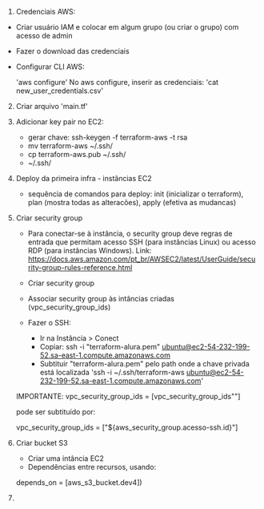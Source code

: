 1) Credenciais AWS:
   
- Criar usuário IAM e colocar em algum grupo (ou criar o grupo) com acesso de admin
- Fazer o download das credenciais
- Configurar CLI AWS:
    
    'aws configure'
No aws configure, inserir as credenciais: 
    'cat new_user_credentials.csv'

2) Criar arquivo 'main.tf'

3) Adicionar key pair no EC2:
    - gerar chave: ssh-keygen -f terraform-aws -t rsa
    - mv terraform-aws ~/.ssh/
    - cp terraform-aws.pub ~/.ssh/
    -  ~/.ssh/
  
4) Deploy da primeira infra - instâncias EC2
    - sequência de comandos para deploy: init (inicializar o terraform), plan (mostra todas as alteracões), apply (efetiva as mudancas)

5) Criar security group
   - Para conectar-se à instância, o security group deve regras de entrada que permitam acesso SSH (para instâncias Linux) ou acesso RDP (para instâncias Windows). Link: https://docs.aws.amazon.com/pt_br/AWSEC2/latest/UserGuide/security-group-rules-reference.html
   - Criar security group
   - Associar security group às intâncias criadas (vpc_security_group_ids)

   - Fazer o SSH:
     - Ir na Instância > Conect
     - Copiar: ssh -i "terraform-alura.pem" ubuntu@ec2-54-232-199-52.sa-east-1.compute.amazonaws.com
     - Subtituir "terraform-alura.pem" pelo path onde a chave privada está localizada 'ssh -i ~/.ssh/terraform-aws ubuntu@ec2-54-232-199-52.sa-east-1.compute.amazonaws.com'

    IMPORTANTE: 
    vpc_security_group_ids = [vpc_security_group_ids""]
    
    pode ser subtituído por:

    vpc_security_group_ids = ["${aws_security_group.acesso-ssh.id}"]

6) Criar bucket S3
   - Criar uma intância EC2
   - Dependências entre recursos, usando:
    
    depends_on = [aws_s3_bucket.dev4])
   
7) 


